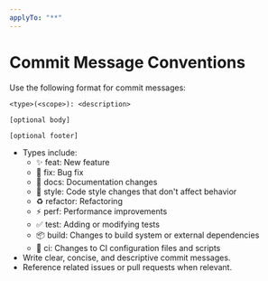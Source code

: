 ```yaml
---
applyTo: "**"
---
```


# Commit Message Conventions

Use the following format for commit messages:

```
<type>(<scope>): <description>

[optional body]

[optional footer]
```

- Types include:
  - ✨ feat: New feature
  - 🐛 fix: Bug fix
  - 📝 docs: Documentation changes
  - 💄 style: Code style changes that don't affect behavior
  - ♻️ refactor: Refactoring
  - ⚡ perf: Performance improvements
  - ✅ test: Adding or modifying tests
  - 📦 build: Changes to build system or external dependencies
  - 👷 ci: Changes to CI configuration files and scripts
- Write clear, concise, and descriptive commit messages.
- Reference related issues or pull requests when relevant.

